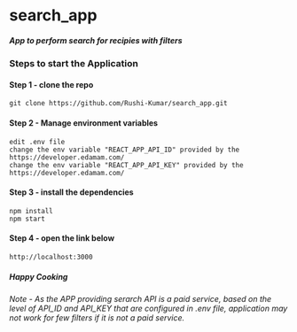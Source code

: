 # search_app
##### App to perform search for recipies with filters

### Steps to start the Application
#### Step 1 - clone the repo
```
git clone https://github.com/Rushi-Kumar/search_app.git
```
#### Step 2 - Manage environment variables
```
edit .env file 
change the env variable "REACT_APP_API_ID" provided by the https://developer.edamam.com/
change the env variable "REACT_APP_API_KEY" provided by the https://developer.edamam.com/
```
#### Step 3 - install the dependencies
```
npm install
npm start
```

#### Step 4 - open the link below
```
http://localhost:3000
```

##### Happy Cooking 

###### Note - As the APP providing serarch API is a paid service, based on the level of API_ID and API_KEY that are configured in .env file, application may not work for few filters if it is not a paid service.
